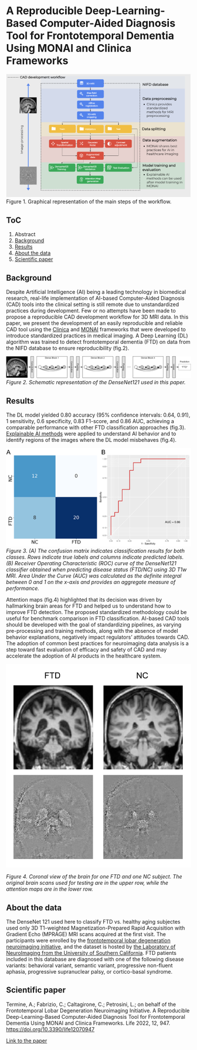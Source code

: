 # A Reproducible Deep-Learning-Based Computer-Aided Diagnosis Tool for Frontotemporal Dementia Using MONAI and Clinica Frameworks
![Experimental Design](https://github.com/Andreater/FTD_CAD/blob/main/docs/experimental_design.png)
Figure 1. Graphical representation of the main steps of the workflow.

## ToC
1. Abstract
2. [Background](#background)
3. [Results](#results)
4. [About the data](#about-the-data)
5. [Scientific paper](#scientific-paper)

## Background
Despite Artificial Intelligence (AI) being a leading technology in biomedical research, real-life implementation of AI-based Computer-Aided Diagnosis (CAD) tools into the clinical setting is still remote due to unstandardized practices during development. Few or no attempts have been made to propose a reproducible CAD development workflow for 3D MRI data. In this paper, we present the development of an easily reproducible and reliable CAD tool using the [Clinica](https://github.com/aramis-lab/clinica) and [MONAI](https://monai.io/) frameworks that were developed to introduce standardized practices in medical imaging. A Deep Learning (DL) algorithm was trained to detect frontotemporal dementia (FTD) on data from the NIFD database to ensure reproducibility (fig.2).

![densenet121](https://github.com/Andreater/FTD_CAD/blob/main/docs/model%20structure.png)
<i>Figure 2. Schematic representation of the DenseNet121 used in this paper.</i>

## Results
The DL model yielded 0.80 accuracy (95% confidence intervals: 0.64, 0.91), 1 sensitivity, 0.6 specificity, 0.83 F1-score, and 0.86 AUC, achieving a comparable performance with other FTD classification approaches (fig.3). [Explainable AI methods](https://github.com/MECLabTUDA/M3d-Cam) were applied to understand AI behavior and to identify regions of the images where the DL model misbehaves (fig.4). 

![classification results](https://github.com/Andreater/FTD_CAD/blob/main/docs/fig2%20new.png)
<i>Figure 3. (A) The confusion matrix indicates classification results for both classes. Rows indicate true labels and columns indicate predicted labels. (B) Receiver Operating Characteristic (ROC) curve of the DenseNet121 classifier obtained when predicting disease status (FTD/NC) using 3D T1w MRI. Area Under the Curve (AUC) was calculated as the definite integral between 0 and 1 on the x-axis and provides an aggregate measure of performance.</i>

Attention maps (fig.4) highlighted that its decision was driven by hallmarking brain areas for FTD and helped us to understand how to improve FTD detection. The proposed standardized methodology could be useful for benchmark comparison in FTD classification. AI-based CAD tools should be developed with the goal of standardizing pipelines, as varying pre-processing and training methods, along with the absence of model behavior explanations, negatively impact regulators’ attitudes towards CAD. The adoption of common best practices for neuroimaging data analysis is a step toward fast evaluation of efficacy and safety of CAD and may accelerate the adoption of AI products in the healthcare system.

![atmaps](https://github.com/Andreater/FTD_CAD/blob/main/docs/atmaps.png)

<i>Figure 4. Coronal view of the brain for one FTD and one NC subject. The original brain scans used for testing are in the upper row, while the attention maps are in the lower row.</i>

## About the data
The DenseNet 121 used here to classify FTD vs. healthy aging subjectes used only 3D T1-weighted Magnetization-Prepared Rapid Acquisition with Gradient Echo (MPRAGE) MRI scans acquired at the first visit. The participants were enrolled by the [frontotemporal lobar degeneration neuroimaging initiative](https://cind.ucsf.edu/research/grants/frontotemporal-lobar-degeneration-neuroimaging-initiative-0), and the dataset is hosted by [the Laboratory of NeuroImaging from the University of Southern California](https://www.loni.usc.edu/). FTD patients included in this database are diagnosed with one of the following disease variants: behavioral variant, semantic variant, progressive non-fluent aphasia, progressive supranuclear palsy, or cortico-basal syndrome. 

## Scientific paper
Termine, A.; Fabrizio, C.; Caltagirone, C.; Petrosini, L.; on behalf of the Frontotemporal Lobar Degeneration Neuroimaging Initiative. A Reproducible Deep-Learning-Based Computer-Aided Diagnosis Tool for Frontotemporal Dementia Using MONAI and Clinica Frameworks. Life 2022, 12, 947. https://doi.org/10.3390/life12070947

[Link to the paper](https://www.mdpi.com/2075-1729/12/7/947)
